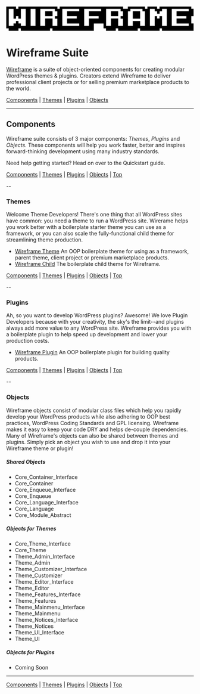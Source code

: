 ![Wireframe IDE](wireframe-branding/mixatheme-wireframe-logo-fill.gif)

# Wireframe Suite

[Wireframe](https://github.com/mixatheme/Wireframe) is a suite of object-oriented components for creating modular WordPress themes & plugins. Creators extend Wireframe to deliver professional client projects or for selling premium marketplace products to the world.

[Components](https://github.com/mixatheme/Wireframe#components) | 
[Themes](https://github.com/mixatheme/Wireframe#themes) | [Plugins](https://github.com/mixatheme/Wireframe#plugins) | [Objects](https://github.com/mixatheme/Wireframe#objects)

---

## Components

Wireframe suite consists of 3 major components: *Themes*, *Plugins* and *Objects*. These components will help you work faster, better and inspires forward-thinking development using many industry standards.

Need help getting started? Head on over to the Quickstart guide.

[Components](https://github.com/mixatheme/Wireframe#components) | 
[Themes](https://github.com/mixatheme/Wireframe#themes) | [Plugins](https://github.com/mixatheme/Wireframe#plugins) | [Objects](https://github.com/mixatheme/Wireframe#objects) | [Top](https://github.com/mixatheme/Wireframe#wireframe-suite)

--

### Themes

Welcome Theme Developers! There's one thing that all WordPress sites have common: you need a theme to run a WordPress site. Wirerame helps you work better with a boilerplate starter theme you can use as a framework, or you can also scale the fully-functional child theme for streamlining theme production.

* [Wireframe Theme](https://github.com/mixatheme/wp-wireframe-theme) An OOP boilerplate theme for using as a framework, parent theme, client project or premium marketplace products.
* [Wireframe Child](https://github.com/mixatheme/wp-wireframe-child) The boilerplate child theme for Wireframe.

[Components](https://github.com/mixatheme/Wireframe#components) | 
[Themes](https://github.com/mixatheme/Wireframe#themes) | [Plugins](https://github.com/mixatheme/Wireframe#plugins) | [Objects](https://github.com/mixatheme/Wireframe#objects) | [Top](https://github.com/mixatheme/Wireframe#wireframe-suite)

--

### Plugins

Ah, so you want to develop WordPress plugins? Awesome! We love Plugin Developers because with your creativity, the sky's the limit--and plugins always add more value to any WordPress site. Wireframe provides you with a boilerplate plugin to help speed up development and lower your production costs.

* [Wireframe Plugin](https://github.com/mixatheme/wp-wireframe-plugin) An OOP boilerplate plugin for building quality products.

[Components](https://github.com/mixatheme/Wireframe#components) | 
[Themes](https://github.com/mixatheme/Wireframe#themes) | [Plugins](https://github.com/mixatheme/Wireframe#plugins) | [Objects](https://github.com/mixatheme/Wireframe#objects) | [Top](https://github.com/mixatheme/Wireframe#wireframe-suite)

--

### Objects

Wireframe objects consist of modular class files which help you rapidly develop your WordPress products while also adhering to OOP best practices, WordPress Coding Standards and GPL licensing. Wireframe makes it easy to keep your code DRY and helps de-couple dependencies. Many of Wireframe's objects can also be shared between themes and plugins. Simply pick an object you wish to use and drop it into your Wireframe theme or plugin!

##### Shared Objects

* Core_Container_Interface
* Core_Container
* Core_Enqueue_Interface
* Core_Enqueue
* Core_Language_Interface
* Core_Language
* Core_Module_Abstract

##### Objects for Themes

* Core_Theme_Interface
* Core_Theme
* Theme_Admin_Interface
* Theme_Admin
* Theme_Customizer_Interface
* Theme_Customizer
* Theme_Editor_Interface
* Theme_Editor
* Theme_Features_Interface
* Theme_Features
* Theme_Mainmenu_Interface
* Theme_Mainmenu
* Theme_Notices_Interface
* Theme_Notices
* Theme_UI_Interface
* Theme_UI

##### Objects for Plugins

* Coming Soon

---

[Components](https://github.com/mixatheme/Wireframe#components) | 
[Themes](https://github.com/mixatheme/Wireframe#themes) | [Plugins](https://github.com/mixatheme/Wireframe#plugins) | [Objects](https://github.com/mixatheme/Wireframe#objects) | [Top](https://github.com/mixatheme/Wireframe#wireframe-suite)
